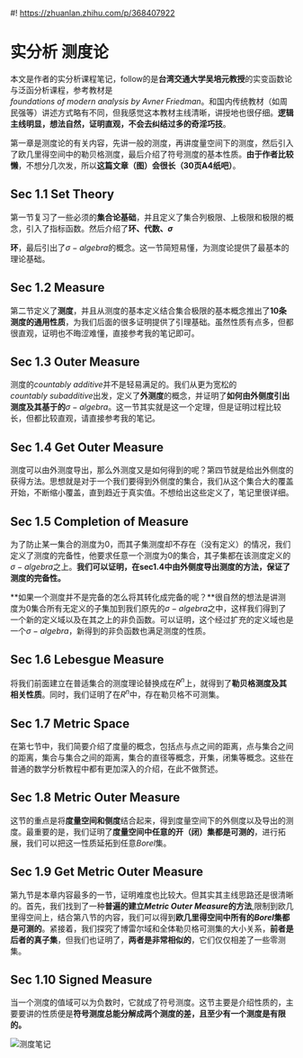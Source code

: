 #! https://zhuanlan.zhihu.com/p/368407922
# 实分析 测度论

本文是作者的实分析课程笔记，follow的是**台湾交通大学吴培元教授**的实变函数论与泛函分析课程，参考教材是$foundations\ of\ modern\ analysis\ by\ Avner\ Friedman$。和国内传统教材（如周民强等）讲述方式略有不同，但我感觉这本教材主线清晰，讲授地也很仔细。**逻辑主线明显，想法自然，证明直观，不会去纠结过多的奇淫巧技**。

第一章是测度论的有关内容，先讲一般的测度，再讲度量空间下的测度，然后引入了欧几里得空间中的勒贝格测度，最后介绍了符号测度的基本性质。**由于作者比较懒**，不想分几次发，所以**这篇文章（图）会很长（30页A4纸吧）**。

## Sec 1.1 Set Theory

第一节复习了一些必须的**集合论基础**，并且定义了集合列极限、上极限和极限的概念，引入了指标函数。然后介绍了**环、代数、$\sigma$**

**环**，最后引出了$\sigma -algebra$的概念。这一节简短易懂，为测度论提供了最基本的理论基础。

## Sec 1.2 Measure 

第二节定义了**测度**，并且从测度的基本定义结合集合极限的基本概念推出了**10条测度的通用性质**，为我们后面的很多证明提供了引理基础。虽然性质有点多，但都很直观，证明也不晦涩难懂，直接参考我的笔记即可。

## Sec 1.3 Outer Measure

测度的$countably\ additive$并不是轻易满足的。我们从更为宽松的$countably\ subadditive$出发，定义了**外测度**的概念，并证明了**如何由外侧度引出测度及其基于的**$\sigma -algebra$。这一节其实就是这一个定理，但是证明过程比较长，但都比较直观，请直接参考我的笔记。

## Sec 1.4 Get Outer Measure

测度可以由外测度导出，那么外测度又是如何得到的呢？第四节就是给出外侧度的获得方法。思想就是对于一个我们要得到外侧度的集合，我们从这个集合大的覆盖开始，不断缩小覆盖，直到趋近于真实值。不想给出这些定义了，笔记里很详细。

## Sec 1.5 Completion of Measure

为了防止某一集合的测度为0，而其子集测度却不存在（没有定义）的情况，我们定义了测度的完备性，他要求任意一个测度为0的集合，其子集都在该测度定义的$\sigma -algebra$之上。**我们可以证明，在sec1.4中由外侧度导出测度的方法，保证了测度的完备性。**

**如果一个测度并不是完备的怎么将其转化成完备的呢？**很自然的想法是讲测度为0集合所有无定义的子集加到我们原先的$\sigma -algebra$之中，这样我们得到了一个新的定义域以及在其之上的非负函数。可以证明，这个经过扩充的定义域也是一个$\sigma -algebra$，新得到的非负函数也满足测度的性质。

## Sec 1.6 Lebesgue Measure

将我们前面建立在普适集合的测度理论替换成在$R^n$上，就得到了**勒贝格测度及其相关性质**。同时，我们证明了在$R^n$中，存在勒贝格不可测集。

## Sec 1.7 Metric Space

在第七节中，我们简要介绍了度量的概念，包括点与点之间的距离，点与集合之间的距离，集合与集合之间的距离，集合的直径等概念，开集，闭集等概念。这些在普通的数学分析教程中都有更加深入的介绍，在此不做赘述。

## Sec 1.8 Metric Outer Measure

这节的重点是将**度量空间和侧度**结合起来，得到度量空间下的外侧度以及导出的测度。最重要的是，我们证明了**度量空间中任意的开（闭）集都是可测的**，进行拓展，我们可以把这一性质延拓到任意$Borel$集。

## Sec 1.9 Get Metric Outer Measure

第九节是本章内容最多的一节，证明难度也比较大。但其实其主线思路还是很清晰的。首先，我们找到了一种**普遍的建立$Metric\ Outer\ Measure$的方法**,限制到欧几里得空间上，结合第八节的内容，我们可以得到**欧几里得空间中所有的$Borel$集都是可测的**。紧接着，我们探究了博雷尔域和全体勒贝格可测集的大小关系，**前者是后者的真子集**，但我们也证明了，**两者是非常相似的**，它们仅仅相差了一些零测集。

## Sec 1.10 Signed Measure

当一个测度的值域可以为负数时，它就成了符号测度。这节主要是介绍性质的，主要要讲的性质便是**符号测度总能分解成两个测度的差，且至少有一个测度是有限的。**

![测度笔记](figures/cedu.jpg)






